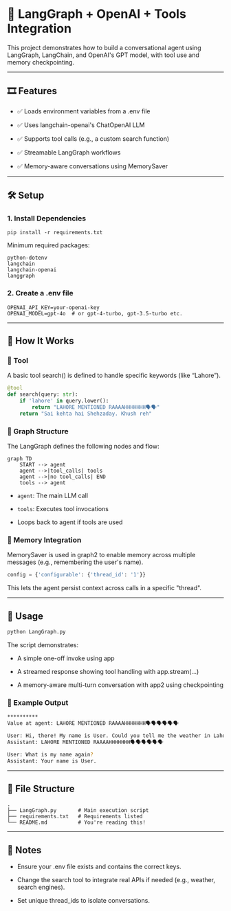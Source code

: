 # 🧠 LangGraph + OpenAI + Tools Integration

This project demonstrates how to build a conversational agent using LangGraph, LangChain, and OpenAI's GPT model, with tool use and memory checkpointing.

---
## 🎞️ Features

- ✅ Loads environment variables from a .env file

- ✅ Uses langchain-openai's ChatOpenAI LLM

- ✅ Supports tool calls (e.g., a custom search function)

- ✅ Streamable LangGraph workflows

- ✅ Memory-aware conversations using MemorySaver
---

## 🛠️ Setup
### 1. Install Dependencies
```
pip install -r requirements.txt
```
Minimum required packages:

```
python-dotenv
langchain
langchain-openai
langgraph
```

### 2. Create a .env file
```
OPENAI_API_KEY=your-openai-key
OPENAI_MODEL=gpt-4o  # or gpt-4-turbo, gpt-3.5-turbo etc.
```
---
## 🧪 How It Works

### 🔧 Tool

A basic tool search() is defined to handle specific keywords (like “Lahore”).
```python
@tool
def search(query: str):
    if 'lahore' in query.lower():
        return "LAHORE MENTIONED RAAAAHHHHHHH🗣️🗣️"
    return "Sai kehta hai Shehzaday. Khush reh"
```
### 🧹 Graph Structure

The LangGraph defines the following nodes and flow:
```
graph TD
    START --> agent
    agent -->|tool_calls| tools
    agent -->|no tool_calls| END
    tools --> agent
```
- `agent`: The main LLM call

- `tools`: Executes tool invocations

- Loops back to agent if tools are used

### 🧠 Memory Integration

MemorySaver is used in graph2 to enable memory across multiple messages (e.g., remembering the user's name).
```python
config = {'configurable': {'thread_id': '1'}}
```

This lets the agent persist context across calls in a specific "thread".

---
## 🚀 Usage
```bash
python LangGraph.py
```

The script demonstrates:

- A simple one-off invoke using app

- A streamed response showing tool handling with app.stream(...)

- A memory-aware multi-turn conversation with app2 using checkpointing

### 🧠 Example Output

```bash
**********
Value at agent: LAHORE MENTIONED RAAAAHHHHHHH🗣️🗣️🗣️🗣️🗣️🗣️

User: Hi, there! My name is User. Could you tell me the weather in Lahore for today?
Assistant: LAHORE MENTIONED RAAAAHHHHHHH🗣️🗣️🗣️🗣️🗣️🗣️

User: What is my name again?
Assistant: Your name is User.
```

---
## 📁 File Structure
```
.
├── LangGraph.py       # Main execution script
├── requirements.txt   # Requirements listed
└── README.md          # You're reading this!
```
---
## 🧠 Notes

- Ensure your .env file exists and contains the correct keys.

- Change the search tool to integrate real APIs if needed (e.g., weather, search engines).

- Set unique thread_ids to isolate conversations.